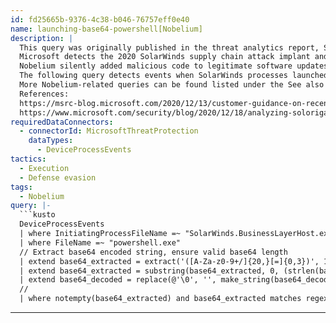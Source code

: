 ```yaml
---
id: fd25665b-9376-4c38-b046-76757eff0e40
name: launching-base64-powershell[Nobelium]
description: |
  This query was originally published in the threat analytics report, Solorigate supply chain attack. Please note that these attacks are currently known as the Nobelium campaign.
  Microsoft detects the 2020 SolarWinds supply chain attack implant and its other components as part of a campaign by the Nobelium activity group. Nobelium is the threat actor behind the attack against SolarWinds, which was previously referred to as Solorigate.
  Nobelium silently added malicious code to legitimate software updates for Orion, which is IT monitoring software provided by SolarWinds. In this way, malicious dynamic link libraries (DLLs) were distributed to SolarWinds customers.
  The following query detects events when SolarWinds processes launched PowerShell commands that were possibly encoded in Base64. Attackers may encode PowerShell commands in Base64 to obfuscate malicious activity.
  More Nobelium-related queries can be found listed under the See also section of this document.
  References:
  https://msrc-blog.microsoft.com/2020/12/13/customer-guidance-on-recent-nation-state-cyber-attacks/
  https://www.microsoft.com/security/blog/2020/12/18/analyzing-solorigate-the-compromised-dll-file-that-started-a-sophisticated-cyberattack-and-how-microsoft-defender-helps-protect/
requiredDataConnectors:
  - connectorId: MicrosoftThreatProtection
    dataTypes:
      - DeviceProcessEvents
tactics:
  - Execution
  - Defense evasion
tags:
  - Nobelium
query: |-
  ```kusto
  DeviceProcessEvents
  | where InitiatingProcessFileName =~ "SolarWinds.BusinessLayerHost.exe"
  | where FileName =~ "powershell.exe"
  // Extract base64 encoded string, ensure valid base64 length
  | extend base64_extracted = extract('([A-Za-z0-9+/]{20,}[=]{0,3})', 1, ProcessCommandLine)
  | extend base64_extracted = substring(base64_extracted, 0, (strlen(base64_extracted) / 4) * 4)
  | extend base64_decoded = replace(@'\0', '', make_string(base64_decode_toarray(base64_extracted)))
  //
  | where notempty(base64_extracted) and base64_extracted matches regex '[A-Z]' and base64_extracted matches regex '[0-9]'
  ```
---
```


